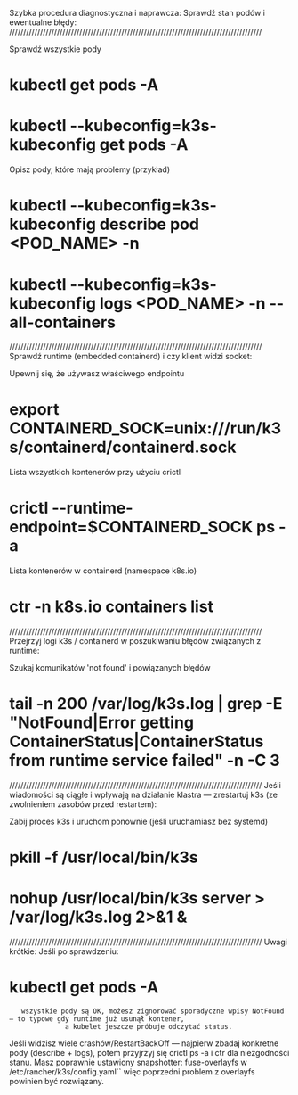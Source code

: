Szybka procedura diagnostyczna i naprawcza:
Sprawdź stan podów i ewentualne błędy:
//////////////////////////////////////////////////////////////////////////////////////////

 Sprawdź wszystkie pody
# kubectl get pods -A
# kubectl --kubeconfig=k3s-kubeconfig get pods -A

 Opisz pody, które mają problemy (przykład)
# kubectl --kubeconfig=k3s-kubeconfig describe pod <POD_NAME> -n <NAMESPACE>
# kubectl --kubeconfig=k3s-kubeconfig logs <POD_NAME> -n <NAMESPACE> --all-containers

//////////////////////////////////////////////////////////////////////////////////////////
Sprawdź runtime (embedded containerd) i czy klient widzi socket:

 Upewnij się, że używasz właściwego endpointu
# export CONTAINERD_SOCK=unix:///run/k3s/containerd/containerd.sock

 Lista wszystkich kontenerów przy użyciu crictl
# crictl --runtime-endpoint=$CONTAINERD_SOCK ps -a

 Lista kontenerów w containerd (namespace k8s.io)
# ctr -n k8s.io containers list


//////////////////////////////////////////////////////////////////////////////////////////
Przejrzyj logi k3s / containerd w poszukiwaniu błędów związanych z runtime:

 Szukaj komunikatów 'not found' i powiązanych błędów
#  tail -n 200 /var/log/k3s.log | grep -E "NotFound|Error getting ContainerStatus|ContainerStatus from runtime service failed" -n -C 3


//////////////////////////////////////////////////////////////////////////////////////////
Jeśli wiadomości są ciągłe i wpływają na działanie klastrа — zrestartuj k3s (ze zwolnieniem zasobów przed restartem):

 Zabij proces k3s i uruchom ponownie (jeśli uruchamiasz bez systemd)
# pkill -f /usr/local/bin/k3s
# nohup /usr/local/bin/k3s server > /var/log/k3s.log 2>&1 &


//////////////////////////////////////////////////////////////////////////////////////////
Uwagi krótkie:
Jeśli po sprawdzeniu:
# kubectl get pods -A  
       wszystkie pody są OK, możesz zignorować sporadyczne wpisy NotFound — to typowe gdy runtime już usunął kontener, 
                  a kubelet jeszcze próbuje odczytać status.

Jeśli widzisz wiele crashów/RestartBackOff — najpierw zbadaj konkretne pody (describe + logs), potem przyjrzyj się crictl ps -a i ctr dla niezgodności stanu.
Masz poprawnie ustawiony snapshotter: fuse-overlayfs w \/etc/rancher/k3s/config.yaml`` więc poprzedni problem z overlayfs powinien być rozwiązany.


 
